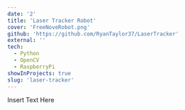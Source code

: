 ```yaml
---
date: '2'
title: 'Laser Tracker Robot'
cover: 'FreeNoveRobot.png'
github: 'https://github.com/RyanTaylor37/LaserTracker'
external: ''
tech:
  - Python
  - OpenCV
  - RaspberryPi
showInProjects: true
slug: 'laser-tracker'
---
```


Insert Text Here
